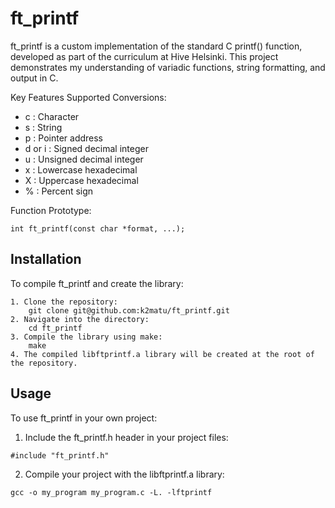 
# ft_printf

ft_printf is a custom implementation of the standard C printf() function, developed as part of the curriculum at Hive Helsinki. This project demonstrates my understanding of variadic functions, string formatting, and output in C.

Key Features Supported Conversions:
-  c : Character
- s : String
- p : Pointer address
- d or i : Signed decimal integer
- u : Unsigned decimal integer
- x : Lowercase hexadecimal
- X : Uppercase hexadecimal
- % : Percent sign

Function Prototype: 
```
int ft_printf(const char *format, ...);
```

## Installation
To compile ft_printf and create the library:
```
1. Clone the repository:
    git clone git@github.com:k2matu/ft_printf.git
2. Navigate into the directory:
    cd ft_printf
3. Compile the library using make:
    make
4. The compiled libftprintf.a library will be created at the root of the repository.
```

## Usage

To use ft_printf in your own project:
1. Include the ft_printf.h header in your project files:
```
#include "ft_printf.h"
```
2. Compile your project with the libftprintf.a library:
```
gcc -o my_program my_program.c -L. -lftprintf
```